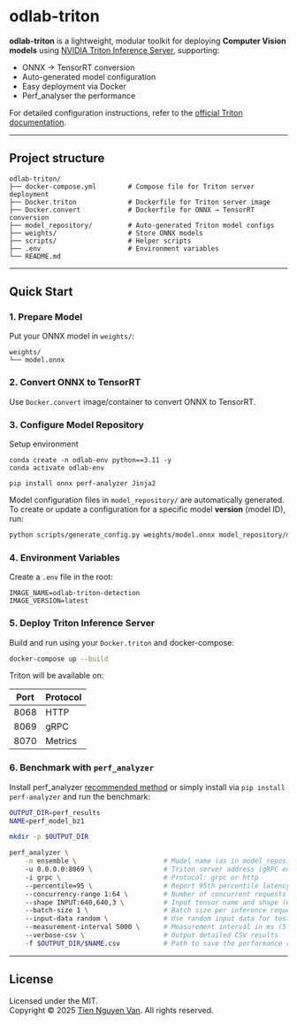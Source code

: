 # odlab-triton

**odlab-triton** is a lightweight, modular toolkit for deploying **Computer Vision models** using [NVIDIA Triton Inference Server](https://developer.nvidia.com/nvidia-triton-inference-server), supporting:
- ONNX → TensorRT conversion  
- Auto-generated model configuration  
- Easy deployment via Docker  
- Perf_analyser the performance 

For detailed configuration instructions, refer to the [official Triton documentation](<https://docs.nvidia.com/deeplearning/triton-inference-server/archives/triton_inference_server_1120/triton-inference-server-guide/docs/index.html>).

---

## Project structure
```
odlab-triton/
├── docker-compose.yml        # Compose file for Triton server deployment
├── Docker.triton             # Dockerfile for Triton server image
├── Docker.convert            # Dockerfile for ONNX → TensorRT conversion
├── model_repository/         # Auto-generated Triton model configs
├── weights/                  # Store ONNX models
├── scripts/                  # Helper scripts
├── .env                      # Environment variables
└── README.md
```

---

## Quick Start

### 1. Prepare Model  
Put your ONNX model in `weights/`:

```
weights/
└── model.onnx
```

### 2️. Convert ONNX to TensorRT  

Use `Docker.convert` image/container to convert ONNX to TensorRT.


### 3️. Configure Model Repository  

Setup environment
```
conda create -n odlab-env python==3.11 -y
conda activate odlab-env

pip install onnx perf-analyzer Jinja2
```

Model configuration files in `model_repository/` are automatically generated.  
To create or update a configuration for a specific model **version** (model ID), run:
```bash
python scripts/generate_config.py weights/model.onnx model_repository/model/<version>
```


### 4️. Environment Variables  

Create a `.env` file in the root:

```env
IMAGE_NAME=odlab-triton-detection
IMAGE_VERSION=latest
```

### 5️. Deploy Triton Inference Server  

Build and run using your `Docker.triton` and docker-compose:

```bash
docker-compose up --build
```

Triton will be available on:

| Port | Protocol |
|------|----------|
| 8068 | HTTP     |
| 8069 | gRPC     |
| 8070 | Metrics  |


### 6. Benchmark with `perf_analyzer`
Install perf_analyzer
[recommended method](https://github.com/triton-inference-server/perf_analyzer/blob/main/docs/install.md) or simply install via
`pip install perf-analyzer`
and run the benchmark: 
```bash
OUTPUT_DIR=perf_results
NAME=perf_model_bz1

mkdir -p $OUTPUT_DIR

perf_analyzer \
    -m ensemble \                      # Model name (as in model_repository)
    -u 0.0.0.0:8069 \                  # Triton server address (gRPC endpoint)
    -i grpc \                          # Protocol: grpc or http
    --percentile=95 \                  # Report 95th percentile latency
    --concurrency-range 1:64 \         # Number of concurrent requests (1–64)
    --shape INPUT:640,640,3 \          # Input tensor name and shape (no batch dim)
    --batch-size 1 \                   # Batch size per inference request (<= model max_batch_size)
    --input-data random \              # Use random input data for testing
    --measurement-interval 5000 \      # Measurement interval in ms (5 seconds)
    --verbose-csv \                    # Output detailed CSV results
    -f $OUTPUT_DIR/$NAME.csv           # Path to save the performance results
```
---

## License  

Licensed under the MIT.  
Copyright © 2025 [Tien Nguyen Van](https://github.com/tien-ngnvan). All rights reserved.
